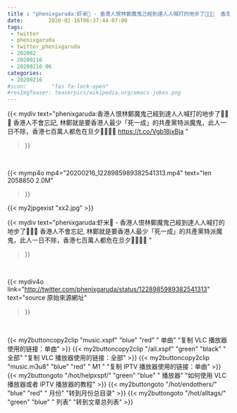 ```yaml
---
title : "phenixgaruda:虾米🦐 - 香港人恨林鄭魔鬼己經到達人人喊打的地步了🤬🤬🤬  香港人不會忘記, 林鄭就是要香港人最少「死一成」的共產黨特派魔鬼，此人一日不除，香港七百萬人都危在旦夕🧟‍♀️🧟‍♀️ "
date:        2020-02-16T06:37:44-07:00
tags:
 - twitter
 - phenixgaruda
 - twitter_phenixgaruda
 - 202002
 - 20200216
 - 20200216_06
categories:
 - 20200216
#icon:        "fas fa-lock-open"
#resImgTeaser: teaserpics/wikipedia.org/emacs-jokes.png
---
```


{{< mydiv text="phenixgaruda:香港人恨林鄭魔鬼己經到達人人喊打的地步了🤬🤬🤬  香港人不會忘記, 林鄭就是要香港人最少「死一成」的共產黨特派魔鬼，此人一日不除，香港七百萬人都危在旦夕🧟‍♀️🧟‍♀️ https://t.co/Vgb18jxBja "
>}}
<br>


{{< mymp4o mp4="20200216_1228985989382541313.mp4"
text="len 2058850    2.0M"
>}}

{{< my2jpgexist "xx2.jpg" >}}<br>



{{< mydiv text="phenixgaruda:虾米🦐 - 香港人恨林鄭魔鬼己經到達人人喊打的地步了🤬🤬🤬  香港人不會忘記, 林鄭就是要香港人最少「死一成」的共產黨特派魔鬼，此人一日不除，香港七百萬人都危在旦夕🧟‍♀️🧟‍♀️ "
>}}
<br>

{{< mydiv4o link="http://twitter.com/phenixgaruda/status/1228985989382541313"
text="source 原始來源網址"
>}}


<br>



{{< my2buttoncopy2clip "music.xspf"        "blue"   "red"    " 单曲"  "复制 VLC 播放器使用的链接：单曲" >}} {{< my2buttoncopy2clip "/all.xspf"         "green"  "black"  " 全部"  "复制 VLC 播放器使用的链接：全部" >}} {{< my2buttoncopy2clip "music.m3u8"        "blue"   "red"    " M1 "    "复制 IPTV 播放器使用的链接：单曲" >}} {{< my2buttongoto      "/hot/helpxspf/"    "green"  "blue"   " 播放器" "如何使用 VLC 播放器或者 IPTV 播放器的教程" >}} {{< my2buttongoto      "/hot/endothers/"   "blue"   "red"    " 月份"   "转到月份总目录" >}} {{< my2buttongoto      "/hot/alltags/"     "green"  "blue"   " 列表"   "转到文章总列表" >}} 
